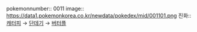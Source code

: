 pokemonnumber:: 0011
image:: https://data1.pokemonkorea.co.kr/newdata/pokedex/mid/001101.png
진화:: [캐터피]([[포켓몬스터/캐터피]]) → [단데기]([[포켓몬스터/단데기]]) → [버터플]([[포켓몬스터/버터플]])
